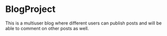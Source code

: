 # BlogProject
This is a multiuser blog where different users can publish posts and will be able to comment on other posts as well.

